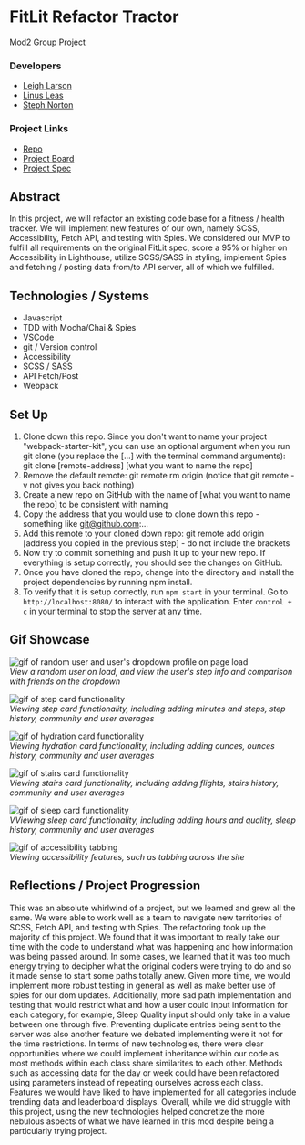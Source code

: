 # FitLit Refactor Tractor 
Mod2 Group Project

### Developers
- [Leigh Larson](https://github.com/leighlars)
- [Linus Leas](https://github.com/Leasw144)
- [Steph Norton](https://github.com/NakiNorton)

### Project Links
- [Repo](https://github.com/NakiNorton/refactor-tractor-fitlitA)
- [Project Board](https://github.com/NakiNorton/refactor-tractor-fitlitA/projects)
- [Project Spec](https://frontend.turing.io/projects/module-2/refactor-tractor.html)

## Abstract 
In this project, we will refactor an existing code base for a fitness / health tracker. We will implement new features of our own, namely SCSS, Accessibility, Fetch API, and testing with Spies. We considered our MVP to fulfill all requirements on the original FitLit spec, score a 95% or higher on Accessibility in Lighthouse, utilize SCSS/SASS in styling, implement Spies and fetching / posting data from/to API server, all of which we fulfilled.   

## Technologies / Systems
- Javascript
- TDD with Mocha/Chai & Spies
- VSCode 
- git / Version control
- Accessibility 
- SCSS / SASS
- API Fetch/Post
- Webpack

## Set Up 

1. Clone down this repo. Since you don't want to name your project "webpack-starter-kit", you can use an optional argument when you run git clone (you replace the [...] with the terminal command arguments): git clone [remote-address] [what you want to name the repo]
2. Remove the default remote: git remote rm origin (notice that git remote -v not gives you back nothing)
3. Create a new repo on GitHub with the name of [what you want to name the repo] to be consistent with naming
4. Copy the address that you would use to clone down this repo - something like git@github.com:...
5. Add this remote to your cloned down repo: git remote add origin [address you copied in the previous step] - do not include the brackets
6. Now try to commit something and push it up to your new repo. If everything is setup correctly, you should see the changes on GitHub.
7. Once you have cloned the repo, change into the directory and install the project dependencies by running npm install.
8. To verify that it is setup correctly, run `npm start` in your terminal. Go to `http://localhost:8080/` to interact with the application. Enter `control + c` in your terminal to stop the server at any time.

## Gif Showcase

![gif of random user and user's dropdown profile on page load]()</br>
*View a random user on load, and view the user's step info and comparison with friends on the dropdown*

![gif of step card functionality]()</br>
*Viewing step card functionality, including adding minutes and steps, step history, community and user averages*

![gif of hydration card functionality]()</br>
*Viewing hydration card functionality, including adding ounces, ounces history, community and user averages*

![gif of stairs card functionality]()</br>
*Viewing stairs card functionality, including adding flights, stairs history, community and user averages*

![gif of sleep card functionality]()</br>
*VViewing sleep card functionality, including adding hours and quality, sleep history, community and user averages*

![gif of accessibility tabbing]()</br>
*Viewing accessibility features, such as tabbing across the site*

## Reflections / Project Progression
This was an absolute whirlwind of a project, but we learned and grew all the same. We were able to work well as a team to navigate new territories of SCSS, Fetch API, and testing with Spies.
The refactoring took up the majority of this project. We found that it was important to really take our time with the code to understand what was happening and how information was being passed around. In some cases, we learned that it was too much energy trying to decipher what the original coders were trying to do and so it made sense to start some paths totally anew.
Given more time, we would implement more robust testing in general as well as make better use of spies for our dom updates. Additionally, more sad path implementation and testing that would restrict what and how a user could input information for each category, for example, Sleep Quality input should only take in a value between one through five. Preventing duplicate entries being sent to the server was also another feature we debated implementing were it not for the time restrictions.
In terms of new technologies, there were clear opportunities where we could implement inheritance within our code as most methods within each class share similarites to each other. Methods such as accessing data for the day or week could have been refactored using parameters instead of repeating ourselves across each class. Features we would have liked to have implemented for all categories include trending data and leaderboard displays.
Overall, while we did struggle with this project, using the new technologies helped concretize the more nebulous aspects of what we have learned in this mod despite being a particularly trying project.




